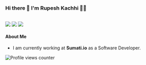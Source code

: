 ### Hi there 👋 I'm Rupesh Kachhi 🙋‍♂️
<br>
<a href="https://www.linkedin.com/in/rupesh-kachhi/"><img src="https://img.shields.io/badge/linkedin-%230077B5.svg?style=for-the-badge&logo=linkedin&style=flat&logoColor=white"></a>
<a href="mailto:riksik18@gmail.com"><img src="https://img.shields.io/badge/Gmail-D14836?style=for-the-badge&logo=gmail&style=flat&logoColor=white"></a>
<a href="https://www.instagram.com/_rupeshkachhi/"><img src="https://img.shields.io/badge/_rupeshkachhi-%23E4405F.svg?style=for-the-badge&logo=Instagram&style=flat&logoColor=white"/></a>
<be>

#### About Me

- I am currently working at **Sumati.io** as a Software Developer.

 
![Profile views counter](https://komarev.com/ghpvc/?username=rupesh-kachhi&&style=flat-square) 
